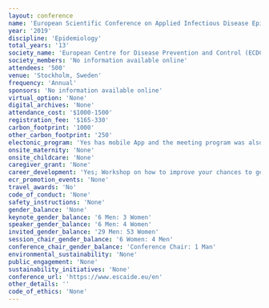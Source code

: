 ```yaml
---
layout: conference 
name: 'European Scientific Conference on Applied Infectious Disease Epidemiology (ESCAIDE)'
year: '2019'
discipline: 'Epidemiology'
total_years: '13'
society_name: 'European Centre for Disease Prevention and Control (ECDC)'
society_members: 'No information available online'
attendees: '500'
venue: 'Stockholm, Sweden'
frequency: 'Annual'
sponsors: 'No information available online'
virtual_option: 'None'
digital_archives: 'None'
attendance_cost: '$1000-1500'
registration_fee: '$165-330'
carbon_footprint: '1000'
other_carbon_footprint: '250'
electonic_program: 'Yes has mobile App and the meeting program was also available online.'
onsite_maternity: 'None'
onsite_childcare: 'None'
caregiver_grant: 'None'
career_development: 'Yes; Workshop on how to improve your chances to get an article published in a peer-reviewed journal'
ecr_promotion_events: 'None'
travel_awards: 'No'
code_of_conduct: 'None'
safety_instructions: 'None'
gender_balance: 'None'
keynote_gender_balance: '6 Men: 3 Women'
speaker_gender_balance: '6 Men: 4 Women'
invited_gender_balance: '29 Men: 53 Women'
session_chair_gender_balance: '6 Women: 4 Men'
conference_chair_gender_balance: 'Conference Chair: 1 Man'
environmental_sustainability: 'None'
public_engagement: 'None'
sustainability_initiatives: 'None'
conference_url: 'https://www.escaide.eu/en'
other_details: ''
code_of_ethics: 'None'
---
```

